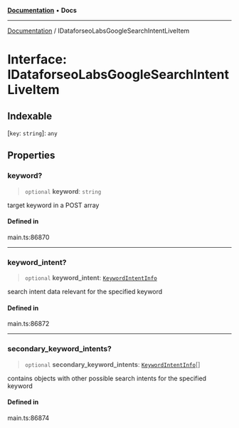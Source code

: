 [**Documentation**](../README.md) • **Docs**

***

[Documentation](../globals.md) / IDataforseoLabsGoogleSearchIntentLiveItem

# Interface: IDataforseoLabsGoogleSearchIntentLiveItem

## Indexable

 \[`key`: `string`\]: `any`

## Properties

### keyword?

> `optional` **keyword**: `string`

target keyword in a POST array

#### Defined in

main.ts:86870

***

### keyword\_intent?

> `optional` **keyword\_intent**: [`KeywordIntentInfo`](../classes/KeywordIntentInfo.md)

search intent data relevant for the specified keyword

#### Defined in

main.ts:86872

***

### secondary\_keyword\_intents?

> `optional` **secondary\_keyword\_intents**: [`KeywordIntentInfo`](../classes/KeywordIntentInfo.md)[]

contains objects with other possible search intents for the specified keyword

#### Defined in

main.ts:86874
